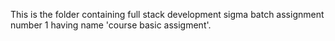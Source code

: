This is the folder containing full stack development sigma batch assignment number 1 having name 'course basic assigment'.
